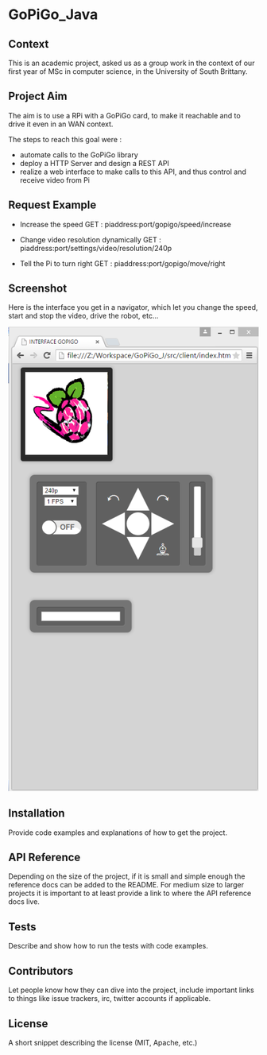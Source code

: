 # GoPiGo_Java

## Context

This is an academic project, asked us as a group work in the context of our first year of MSc in computer science, in the University of South Brittany.

## Project Aim

The aim is to use a RPi with a GoPiGo card, to make it reachable and to drive it even in an WAN context.

The steps to reach this goal were : 
  - automate calls to the GoPiGo library
  - deploy a HTTP Server and design a REST API
  - realize a web interface to make calls to this API, and thus control and receive video from Pi

## Request Example

- Increase the speed 
GET : piaddress:port/gopigo/speed/increase

- Change video resolution dynamically
GET : piaddress:port/settings/video/resolution/240p

- Tell the Pi to turn right
GET : piaddress:port/gopigo/move/right

## Screenshot

Here is the interface you get in a navigator, which let you change the speed, start and stop the video, drive the robot, etc...

![alt tag](https://github.com/theplatypus/GoPiGo_Java/blob/master/GoPiGo_J/interface.PNG?raw=true)

## Installation

Provide code examples and explanations of how to get the project.

## API Reference

Depending on the size of the project, if it is small and simple enough the reference docs can be added to the README. For medium size to larger projects it is important to at least provide a link to where the API reference docs live.

## Tests

Describe and show how to run the tests with code examples.

## Contributors

Let people know how they can dive into the project, include important links to things like issue trackers, irc, twitter accounts if applicable.

## License

A short snippet describing the license (MIT, Apache, etc.)

